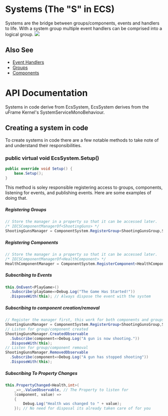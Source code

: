 # Systems (The "S" in ECS)
Systems are the bridge between groups/components, events and handlers to life.  With a system group multiple event handlers can be comprised into a logical group.
![](http://i.imgur.com/FV9C1b0.png)

## Also See
- [Event Handlers]()
- [Groups]()
- [Components]()

# API Documentation
Systems in code derive from EcsSystem, EcsSystem derives from the uFrame Kernel's SystemServiceMonoBehaviour.

## Creating a system in code
To create systems in code there are a few notable methods to take note of and understand their responsibilities.

### public virtual void EcsSystem.Setup()
```cs
public override void Setup() {
    base.Setup();
}
```
This method is soley responsible registering access to groups, components, listening for events, and publishing events.  Here are some examples of doing that.
##### Registering Groups
```cs
// Store the manager in a property so that it can be accessed later.
/* IECSComponentManagerOf<ShootingGuns> */
ShootingGunsManager = ComponentSystem.RegisterGroup<ShootingGunsGroup,ShootingGunsComponent>();
```
##### Registering Components
```cs
// Store the manager in a property so that it can be accessed later.
/* IECSComponentManagerOf<HealthComponent> */
HealthComponentManager = ComponentSystem.RegisterComponent<HealthComponent>();
```

##### Subscribing to Events
```cs
this.OnEvent<PlayGame>()
  .Subscribe(playGame=>Debug.Log("The Game Has Started!"))
  .DisposeWith(this); // Always dispose the event with the system
```

##### Subscribing to component creation/removal
```cs
// Register the manager first, this work for both components and groups
ShootingGunsManager = ComponentSystem.RegisterGroup<ShootingGunsGroup,ShootingGuns>();
// Listen for group/component created
ShootingGunsManager.CreatedObservable
  .Subscribe(component=>Debug.Log("A gun is now shooting."))
  .DisposeWith(this);
// Listen for group/component removal
ShootingGunsManager.RemovedObservable
  .Subscribe(component=>Debug.Log("A gun has stopped shooting"))
  .DisposeWith(this);
```

##### Subscribing To Property Changes
```cs
this.PropertyChanged<Health,int>(
    _=>_.ValueObservable, // The Property to listen for
    (component, value) =>
    {
        Debug.Log("Health was changed to " + value);
    }); // No need for disposal its already taken care of for you
```
